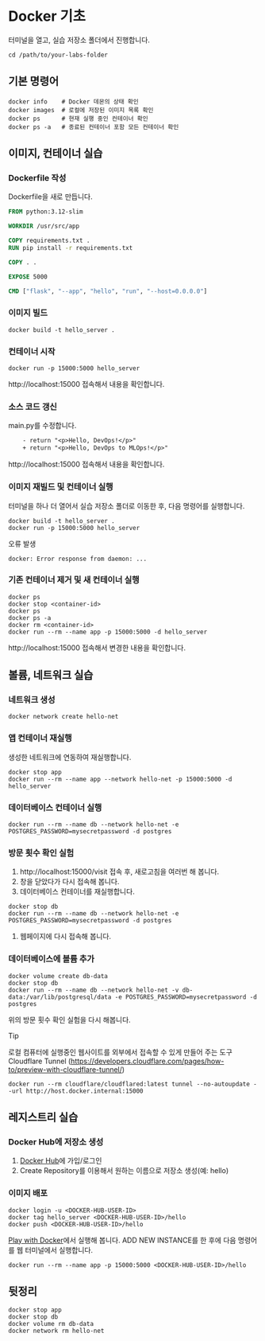 # Docker 기초

터미널을 열고, 실습 저장소 폴더에서 진행합니다.
```
cd /path/to/your-labs-folder
```

## 기본 명령어

```console
docker info    # Docker 데몬의 상태 확인
docker images  # 로컬에 저장된 이미지 목록 확인
docker ps      # 현재 실행 중인 컨테이너 확인
docker ps -a   # 종료된 컨테이너 포함 모든 컨테이너 확인
```


## 이미지, 컨테이너 실습

### Dockerfile 작성

Dockerfile을 새로 만듭니다.

```Dockerfile
FROM python:3.12-slim

WORKDIR /usr/src/app

COPY requirements.txt .
RUN pip install -r requirements.txt

COPY . .

EXPOSE 5000

CMD ["flask", "--app", "hello", "run", "--host=0.0.0.0"]
```


### 이미지 빌드
```console
docker build -t hello_server .
```

### 컨테이너 시작
```console
docker run -p 15000:5000 hello_server
```
http://localhost:15000 접속해서 내용을 확인합니다.

### 소스 코드 갱신
main.py를 수정합니다.
```diff
    - return "<p>Hello, DevOps!</p>"
    + return "<p>Hello, DevOps to MLOps!</p>"
```
http://localhost:15000 접속해서 내용을 확인합니다.

### 이미지 재빌드 및 컨테이너 실행
터미널을 하나 더 열어서 실습 저장소 폴더로 이동한 후, 다음 명령어를 실행합니다.
```console
docker build -t hello_server .
docker run -p 15000:5000 hello_server
```

오류 발생
```
docker: Error response from daemon: ...
```

### 기존 컨테이너 제거 및 새 컨테이너 실행
```console
docker ps
docker stop <container-id>
docker ps
docker ps -a
docker rm <container-id>
docker run --rm --name app -p 15000:5000 -d hello_server
```
http://localhost:15000 접속해서 변경한 내용을 확인합니다.


## 볼륨, 네트워크 실습

### 네트워크 생성
```console
docker network create hello-net
```

### 앱 컨테이너 재실행
생성한 네트워크에 연동하여 재실행합니다.
```console
docker stop app
docker run --rm --name app --network hello-net -p 15000:5000 -d hello_server
```

### 데이터베이스 컨테이너 실행
```console
docker run --rm --name db --network hello-net -e POSTGRES_PASSWORD=mysecretpassword -d postgres
```

### 방문 횟수 확인 실험
1. http://localhost:15000/visit 접속 후, 새로고침을 여러번 해 봅니다.
1. 창을 닫았다가 다시 접속해 봅니다.
1. 데이터베이스 컨테이너를 재실행합니다.
```console
docker stop db
docker run --rm --name db --network hello-net -e POSTGRES_PASSWORD=mysecretpassword -d postgres
```
1. 웹페이지에 다시 접속해 봅니다.

### 데이터베이스에 볼륨 추가
```console
docker volume create db-data
docker stop db
docker run --rm --name db --network hello-net -v db-data:/var/lib/postgresql/data -e POSTGRES_PASSWORD=mysecretpassword -d postgres
```
위의 방문 횟수 확인 실험을 다시 해봅니다.


> [!TIP]
> 로컬 컴퓨터에 실행중인 웹사이트를 외부에서 접속할 수 있게 만들어 주는 도구
> Cloudflare Tunnel (https://developers.cloudflare.com/pages/how-to/preview-with-cloudflare-tunnel/)
```console
docker run --rm cloudflare/cloudflared:latest tunnel --no-autoupdate --url http://host.docker.internal:15000
```


## 레지스트리 실습

### Docker Hub에 저장소 생성

1. [Docker Hub](https://hub.docker.com/)에 가입/로그인
1. Create Repository를 이용해서 원하는 이름으로 저장소 생성(예: hello)

### 이미지 배포

```console
docker login -u <DOCKER-HUB-USER-ID>
docker tag hello_server <DOCKER-HUB-USER-ID>/hello
docker push <DOCKER-HUB-USER-ID>/hello
```
[Play with Docker](https://labs.play-with-docker.com)에서 실행해 봅니다.
ADD NEW INSTANCE를 한 후에 다음 명령어를 웹 터미널에서 실행합니다.
```console
docker run --rm --name app -p 15000:5000 <DOCKER-HUB-USER-ID>/hello
```

## 뒷정리

```console
docker stop app
docker stop db
docker volume rm db-data
docker network rm hello-net
```